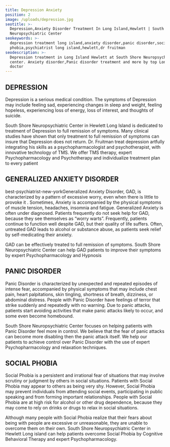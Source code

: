 ```yaml
---
title: Depression Anxiety
position: 2
image: /uploads/depression.jpg
seotitle: >-
  Depression,Anxiety Disorder Treatment In Long Island,Hewlett | South Shore
  Neuropsychiatric Center
seokeywords: >-
  depression treatment long island,anxiety disorder,panic disorder,social
  phobia,psychiatrist long island,hewlett,dr fruitman
seodescription: >-
  Depression treatment in Long Island Hewlett at South Shore Neuropsychiatric
  center. Anxiety disorder,Panic disorder treatment and more by top Long Island
  doctor
---
```

## DEPRESSION

Depression is a serious medical condition. The symptoms of Depression may include feeling sad, experiencing changes in sleep and weight, feeling hopeless, experiencing loss of energy, loss of interest, and thoughts of suicide.

South Shore Neuropsychiatric Center in Hewlett Long Island is dedicated to treatment of Depression to full remission of symptoms. Many clinical studies have shown that only treatment to full remission of symptoms can insure that Depression does not return. Dr. Fruitman treat depression artfully integrating his skills as a psychopharmacologist and psychotherapist, with innovative technology of TMS. We offer TMS therapy, expert Psychopharmacology and Psychotherapy and individualize treatment plan to every patient



## GENERALIZED ANXIETY DISORDER

best-psychiatrist-new-yorkGeneralized Anxiety Disorder, GAD, is characterized by a pattern of excessive worry,  even when there is little to provoke it . Sometimes, Anxiety is accompanied by the physical symptoms of muscle tension, headaches, insomnia and fatigue. Generalized Anxiety is often under diagnosed. Patients frequently do not seek help for GAD, because they see themselves as “worry warts”. Frequently, patients continue to function well despite GAD, but their quality of life suffers. Often, untreated GAD leads to alcohol or substance abuse, as patients seek relief by self-medicating their anxiety.

GAD can be effectively treated to full remission of symptoms. South Shore Neuropsychiatric Center can help GAD patients to improve their symptoms by expert Psychopharmacology and Hypnosis



## PANIC DISORDER

Panic Disorder is characterized by unexpected and repeated episodes of intense fear, accompanied by physical symptoms that may include chest pain, heart palpitations, skin tingling, shortness of breath, dizziness, or abdominal distress. People with Panic Disorder have feelings of terror that strike suddenly and repeatedly with no warning. Due to panic attacks, patients start avoiding activities that make panic attacks likely to occur, and some even become homebound.

South Shore Neuropsychiatric Center focuses on helping patients with Panic Disorder feel more in control. We believe that the fear of panic attacks can become more disabling then the panic attack itself. We help our patients to achieve control over Panic Disorder with the use of expert Psychopharmacology and relaxation techniques.



## SOCIAL PHOBIA

Social Phobia is a persistent and irrational fear of situations that may involve scrutiny or judgment by others in social situations. Patients with Social Phobia may appear to others as being very shy. However, Social Phobia may prevent individuals from attending social events, participating in public speaking and from forming important relationships. People with Social Phobia are at high risk for alcohol or other drug dependence, because they may come to rely on drinks or drugs to relax in social situations.

Although many people with Social Phobia realize that their fears about being with people are excessive or unreasonable, they are unable to overcome them on their own. South Shore Neuropsychiatric Center in Hewlett Long island can help patients overcome Social Phobia by Cognitive Behavioral Therapy and expert Psychopharmacology.
